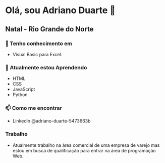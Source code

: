 # Olá, sou Adriano Duarte 👋
## Natal - Rio Grande do Norte
### 👀 Tenho conhecimento em
- Visual Basic para Excel.
### 🌱 Atualmente estou Aprendendo
- HTML
- CSS
- JavaScript
- Python
### 📫 Como me encontrar
- Linkedin @adriano-duarte-5473663b
### Trabalho
- Atualmente trabalho na área comercial de uma empresa de varejo mas estou em busca de qualificação para entrar na área de programação Web.

<!---
adrianodds/adrianodds is a ✨ special ✨ repository because its `README.md` (this file) appears on your GitHub profile.
You can click the Preview link to take a look at your changes.
--->
